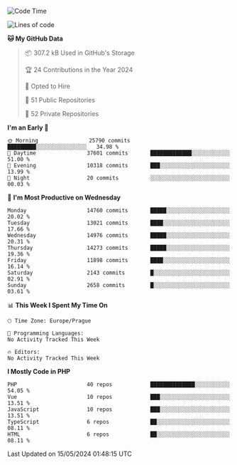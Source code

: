 <!--START_SECTION:waka-->
![Code Time](http://img.shields.io/badge/Code%20Time-1%2C583%20hrs%2058%20mins-blue)

![Lines of code](https://img.shields.io/badge/From%20Hello%20World%20I%27ve%20Written-23.4%20million%20lines%20of%20code-blue)

**🐱 My GitHub Data** 

> 📦 307.2 kB Used in GitHub's Storage 
 > 
> 🏆 24 Contributions in the Year 2024
 > 
> 💼 Opted to Hire
 > 
> 📜 51 Public Repositories 
 > 
> 🔑 52 Private Repositories 
 > 
**I'm an Early 🐤** 

```text
🌞 Morning                25790 commits       █████████░░░░░░░░░░░░░░░░   34.98 % 
🌆 Daytime                37601 commits       █████████████░░░░░░░░░░░░   51.00 % 
🌃 Evening                10318 commits       ███░░░░░░░░░░░░░░░░░░░░░░   13.99 % 
🌙 Night                  20 commits          ░░░░░░░░░░░░░░░░░░░░░░░░░   00.03 % 
```
📅 **I'm Most Productive on Wednesday** 

```text
Monday                   14760 commits       █████░░░░░░░░░░░░░░░░░░░░   20.02 % 
Tuesday                  13021 commits       ████░░░░░░░░░░░░░░░░░░░░░   17.66 % 
Wednesday                14976 commits       █████░░░░░░░░░░░░░░░░░░░░   20.31 % 
Thursday                 14273 commits       █████░░░░░░░░░░░░░░░░░░░░   19.36 % 
Friday                   11898 commits       ████░░░░░░░░░░░░░░░░░░░░░   16.14 % 
Saturday                 2143 commits        █░░░░░░░░░░░░░░░░░░░░░░░░   02.91 % 
Sunday                   2658 commits        █░░░░░░░░░░░░░░░░░░░░░░░░   03.61 % 
```


📊 **This Week I Spent My Time On** 

```text
🕑︎ Time Zone: Europe/Prague

💬 Programming Languages: 
No Activity Tracked This Week

🔥 Editors: 
No Activity Tracked This Week
```

**I Mostly Code in PHP** 

```text
PHP                      40 repos            ██████████████░░░░░░░░░░░   54.05 % 
Vue                      10 repos            ███░░░░░░░░░░░░░░░░░░░░░░   13.51 % 
JavaScript               10 repos            ███░░░░░░░░░░░░░░░░░░░░░░   13.51 % 
TypeScript               6 repos             ██░░░░░░░░░░░░░░░░░░░░░░░   08.11 % 
HTML                     6 repos             ██░░░░░░░░░░░░░░░░░░░░░░░   08.11 % 
```




 Last Updated on 15/05/2024 01:48:15 UTC
<!--END_SECTION:waka-->
<!--
**AlexKratky/AlexKratky** is a ✨ _special_ ✨ repository because its `README.md` (this file) appears on your GitHub profile.

Here are some ideas to get you started:

- 🔭 I’m currently working on ...
- 🌱 I’m currently learning ...
- 👯 I’m looking to collaborate on ...
- 🤔 I’m looking for help with ...
- 💬 Ask me about ...
- 📫 How to reach me: ...
- 😄 Pronouns: ...
- ⚡ Fun fact: ...
-->
